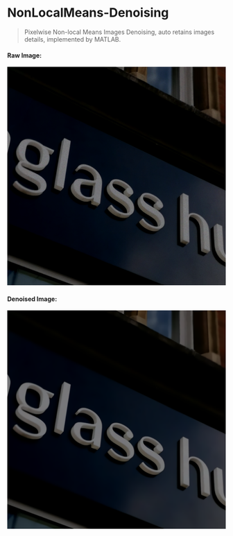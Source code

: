 # NonLocalMeans-Denoising

> Pixelwise Non-local Means Images Denoising, auto retains images details,  implemented by MATLAB. 



#### Raw Image:
![image](https://github.com/Lukikay/NonLocalMeans-Denoising/raw/master/results/Test_Image_3_raw.png)

#### Denoised Image:
![image](https://github.com/Lukikay/NonLocalMeans-Denoising/raw/master/results/Test_Image_3.png)